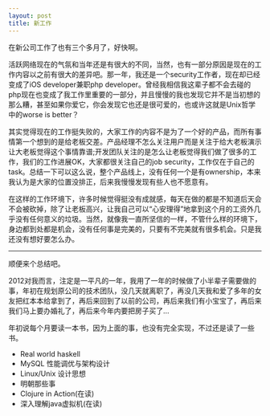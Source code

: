 ```yaml
---
layout: post
title: 新工作
---
```

在新公司工作了也有三个多月了，好快啊。

活跃网络现在的气氛和当年还是有很大的不同，当然，也有一部分原因是现在的工作内容以之前有很大的差异吧。那一年，我还是一个security工作者，现在却已经变成了iOS developer兼职php developer。曾经我相信我这辈子都不会去碰的php现在也变成了我工作里重要的一部分，并且慢慢的我也发现它并不是当初想的那么糟，甚至如果你爱它，你会发现它也还是很可爱的，也或许这就是Unix哲学中的worse is better？

其实觉得现在的工作挺失败的，大家工作的内容不是为了一个好的产品，而所有事情第一个想到的是给老板交差。产品经理不怎么关注用户而是关注于给大老板演示让大老板觉得这个事情靠谱;开发团队关注的是怎么让老板觉得我们做了很多的工作，我们的工作进展OK，大家都很关注自己的job security，工作仅在于自己的task。总结一下可以这么说，整个产品线上，没有任何一个是有ownership，本来我认为是大家的位置没排正，后来我慢慢发现有些人也不愿意有。

在这样的工作环境下，许多时候觉得挺没有成就感，每天在做的都是不知道后天会不会被砍掉，除了让老板高兴，让我自己可以“心安理得”地拿到这个月的工资外几乎没有任何意义的垃圾。当然，就像我一直所坚信的一样，不管什么样的环境下，身边都到处都是机会，没有任何事是完美的，只要有不完美就有很多机会。只是我还没有想好要怎么办。

---

顺便来个总结吧。

2012对我而言，注定是一平凡的一年，我用了一年的时候做了小半辈子需要做的事，年初在规划原公司的技术团队，没几天就离职了，再没几天我和爱了多年的女友把红本本给拿到了，再后来回到了以前的公司，再后来我们有小宝宝了，再后来我们马上要办婚礼了，再后来今年内要把房子买了…

年初说每个月要读一本书，因为上面的事，也没有完全实现，不过还是读了一些书。
* Real world haskell
* MySQL 性能调优与架构设计
* Linux/Unix 设计思想
* 明朝那些事
* Clojure in Action(在读)
* 深入理解java虚拟机(在读)